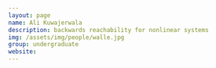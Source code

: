 ```yaml
---
layout: page
name: Ali Kuwajerwala
description: backwards reachability for nonlinear systems 
img: /assets/img/people/walle.jpg
group: undergraduate
website: 
---
```


